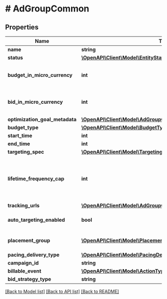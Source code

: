 # # AdGroupCommon

## Properties

Name | Type | Description | Notes
------------ | ------------- | ------------- | -------------
**name** | **string** | Ad group name. | [optional]
**status** | [**\OpenAPI\Client\Model\EntityStatus**](EntityStatus.md) | Ad group/entity status. | [optional]
**budget_in_micro_currency** | **int** | Budget in micro currency. This field is **REQUIRED** for non-CBO (campaign budget optimization) campaigns.  A CBO campaign automatically generates ad group budgets from its campaign budget to maximize campaign outcome. A CBO campaign is limited to 70 or less ad groups. | [optional]
**bid_in_micro_currency** | **int** | Bid price in micro currency. This field is **REQUIRED** for the following campaign objective_type/billable_event combinations: AWARENESS/IMPRESSION, CONSIDERATION/CLICKTHROUGH, CATALOG_SALES/CLICKTHROUGH, VIDEO_VIEW/VIDEO_V_50_MRC. | [optional]
**optimization_goal_metadata** | [**\OpenAPI\Client\Model\AdGroupCommonOptimizationGoalMetadata**](AdGroupCommonOptimizationGoalMetadata.md) |  | [optional]
**budget_type** | [**\OpenAPI\Client\Model\BudgetType**](BudgetType.md) |  | [optional]
**start_time** | **int** | Ad group start time. Unix timestamp in seconds. Defaults to current time. | [optional]
**end_time** | **int** | Ad group end time. Unix timestamp in seconds. | [optional]
**targeting_spec** | [**\OpenAPI\Client\Model\TargetingSpec**](TargetingSpec.md) |  | [optional]
**lifetime_frequency_cap** | **int** | Set a limit to the number of times a promoted pin from this campaign can be impressed by a pinner within the past rolling 30 days. Only available for CPM (cost per mille (1000 impressions))  ad groups. A CPM ad group has an IMPRESSION &lt;a href&#x3D;\&quot;https://developers.pinterest.com/docs/redoc/#section/Billable-event\&quot;&gt;billable_event&lt;/a&gt; value. This field **REQUIRES** the &#x60;end_time&#x60; field. | [optional]
**tracking_urls** | [**\OpenAPI\Client\Model\AdGroupCommonTrackingUrls**](AdGroupCommonTrackingUrls.md) |  | [optional]
**auto_targeting_enabled** | **bool** | Enable auto-targeting for ad group. Also known as &lt;a href&#x3D;\&quot;https://help.pinterest.com/en/business/article/expanded-targeting\&quot; target&#x3D;\&quot;_blank\&quot;&gt;\&quot;expanded targeting\&quot;&lt;/a&gt;. | [optional]
**placement_group** | [**\OpenAPI\Client\Model\PlacementGroupType**](PlacementGroupType.md) | &lt;a href&#x3D;\&quot;https://developers.pinterest.com/docs/redoc/#section/Placement-group\&quot;&gt;Placement group&lt;/a&gt;. | [optional]
**pacing_delivery_type** | [**\OpenAPI\Client\Model\PacingDeliveryType**](PacingDeliveryType.md) |  | [optional]
**campaign_id** | **string** | Campaign ID of the ad group. | [optional]
**billable_event** | [**\OpenAPI\Client\Model\ActionType**](ActionType.md) |  | [optional]
**bid_strategy_type** | **string** | Bid strategy type | [optional]

[[Back to Model list]](../../README.md#models) [[Back to API list]](../../README.md#endpoints) [[Back to README]](../../README.md)
